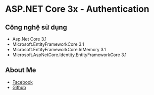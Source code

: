 ﻿# ASP.NET Core 3x - Authentication
## Công nghệ sử dụng
- Asp.Net Core 3.1
- Microsoft.EntityFrameworkCore 3.1
- Microsoft.EntityFrameworkCore.InMemory 3.1
- Microsoft.AspNetCore.Identity.EntityFrameworkCore 3.1
## About Me
- [Facebook](https://fb.com/vuduc.cuong4)
- [Github](https://github.com/vuduccuong)